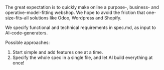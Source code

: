 The great expectation is to quickly make online a purpose-, business- and operative-model-fitting webshop.
We hope to avoid the friction that one-size-fits-all solutions like Odoo, Wordpress and Shopify.

We specify functional and technical requirements in spec.md, as input to AI-code-generators.

Possible approaches:

1. Start simple and add features one at a time.
2. Specify the whole spec in a single file, and let AI build everything at once!
